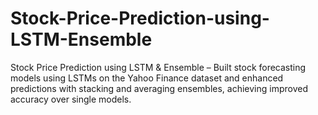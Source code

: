 # Stock-Price-Prediction-using-LSTM-Ensemble
Stock Price Prediction using LSTM &amp; Ensemble – Built stock forecasting models using LSTMs on the Yahoo Finance dataset and enhanced predictions with stacking and averaging ensembles, achieving improved accuracy over single models.
